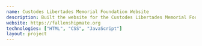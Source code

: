 ```yaml
---
name: Custodes Libertades Memorial Foundation Website
description: Built the website for the Custodes Libertades Memorial Foundation, with a donation platform powered by EasyDonate.
website: https://fallenshipmate.org
technologies: ["HTML", "CSS", "JavaScript"]
layout: project
---
```

